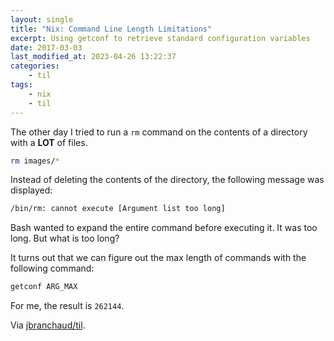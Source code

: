 ```yaml
---
layout: single
title: "Nix: Command Line Length Limitations"
excerpt: Using getconf to retrieve standard configuration variables
date: 2017-03-03
last_modified_at: 2023-04-26 13:22:37
categories:
    - til
tags:
    - nix
    - til
---
```


The other day I tried to run a `rm` command on the contents of a directory
with a **LOT** of files.

```bash
rm images/*
```

Instead of deleting the contents of the directory, the following message was
displayed:

```bash
/bin/rm: cannot execute [Argument list too long]
```

Bash wanted to expand the entire command before executing it. It was too
long. But what is too long?

It turns out that we can figure out the max length of commands with the
following command:

```bash
getconf ARG_MAX
```

For me, the result is `262144`.

Via [jbranchaud/til](https://github.com/jbranchaud/til).
